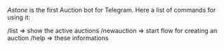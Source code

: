 *Astone* is the first Auction bot for Telegram.
Here a list of commands for using it:

/list => show the active auctions
/newauction => start flow for creating an auction
/help => these informations
